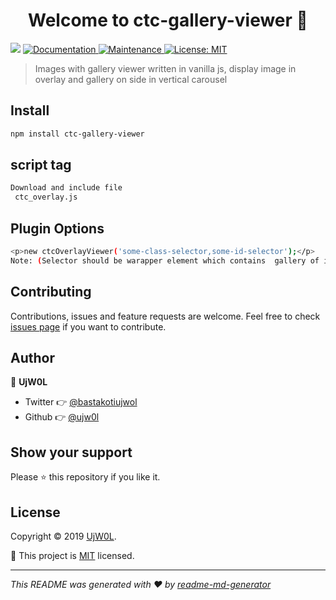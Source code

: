 ﻿<h1 align="center">Welcome to ctc-gallery-viewer 👋</h1>
<p>
  <img src="https://img.shields.io/badge/version-1.5.0-blue.svg?cacheSeconds=2592000" />
  <a href="https://ujw0l.github.io/ctc-gallery-viewer/">
    <img alt="Documentation" src="https://img.shields.io/badge/documentation-yes-brightgreen.svg" target="_blank" />
  </a>
  <a href="https://github.com/ujw0l/ctc-gallery-viewer/graphs/commit-activity">
    <img alt="Maintenance" src="https://img.shields.io/badge/Maintained%3F-yes-green.svg" target="_blank" />
  </a>
  <a href="https://github.com/ujw0l/ctc-gallery-viewer/blob/master/LICENSE">
    <img alt="License: MIT" src="https://img.shields.io/badge/License-MIT-yellow.svg" target="_blank" />
  </a>
</p>

> Images with gallery viewer written in vanilla js, display image in overlay and gallery on side in vertical carousel

## Install

```sh
npm install ctc-gallery-viewer
```
## script tag

```sh
Download and include file
 ctc_overlay.js
```


## Plugin Options 

```sh
<p>new ctcOverlayViewer('some-class-selector,some-id-selector');</p>
Note: (Selector should be warapper element which contains  gallery of images)

```



## Contributing

Contributions, issues and feature requests are welcome. Feel free to check [issues page](https://github.com/ujw0l/ctc-gallery-viewer/issues) if you want to contribute.

## Author

👤 **UjW0L**

* Twitter 👉 [@bastakotiujwol](https://twitter.com/bastakotiujwol)
* Github 👉 [@ujw0l](https://github.com/ujw0l)

## Show your support

Please ⭐️ this repository if you like it.

## License

Copyright © 2019 [UjW0L](https://github.com/ujw0l).

📜 This project is [MIT](https://github.com/ujw0l/ctc-gallery-viewer/blob/master/LICENSE) licensed.

***
_This README was generated with ❤️ by [readme-md-generator](https://github.com/kefranabg/readme-md-generator)_
